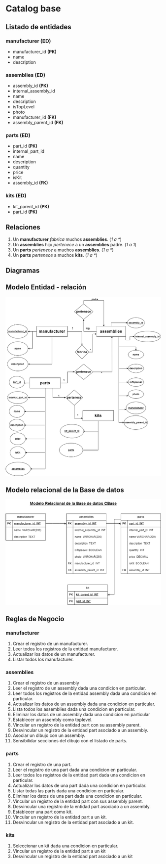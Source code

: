 # Catalog base

## Listado de entidades

### manufacturer **(ED)**

- manufacturer_id **(PK)**
- name
- description

### assemblies **(ED)**

- assembly_id **(PK)**
- internal_assembly_id
- name
- description
- isTopLevel
- photo
- manufacturer_id **(FK)**
- assembly_parent_id **(FK)**

### parts **(ED)**

- part_id **(PK)**
- internal_part_id
- name
- description
- quantity
- price
- isKit
- assembly_id **(FK)**

### kits **(ED)**

- kit_parent_id **(PK)**
- part_id **(PK)**

## Relaciones

1. Un **manufacturer** _fabrica_ muchos **assemblies**. (_1 a \*_)
2. Un **assemblies** hijo _pertenece_ a un **assemblies** padre. (_1 a 1_)
3. Un **parts** _pertenece_ a muchos **assemblies**. (_1 a \*_)
4. Un **parts** _pertenece_ a muchos **kits**. (_1 a \*_)

## Diagramas

## Modelo Entidad - relación

![Modelo Entidad - relación](./CbaseDER.png)

## Modelo relacional de la Base de datos

![Modelo relacional de la base de datos](./CbaseModeloRelacionalDB.png)

## Reglas de Negocio

### manufacturer

1. Crear el registro de un manufacturer.
1. Leer todos los registros de la entidad manufacturer.
1. Actualizar los datos de un manufacturer.
1. Listar todos los manufacturer.

### assemblies

1. Crear el registro de un assembly
1. Leer el registro de un assembly dada una condicion en particular.
1. Leer todos los registros de la entidad assembly dada una condicion en particular.
1. Actualizar los datos de un assembly dada una condicion en particular.
1. Lista todos los assemblies dada una condicion en particular.
1. Eliminar los datos de un assembly dada una condicion en particular
1. Establecer un assembly como toplevel.
1. Vincular un registro de la entidad part con su assembly parent.
1. Desvincular un registro de la entidad part asociado a un assembly.
1. Asociar un dibujo con un assembly.
1. Sensibilidar secciones del dibujo con el listado de parts.

### parts

1. Crear el registro de una part.
1. Leer el registro de una part dada una condicion en particular.
1. Leer todos los registros de la entidad part dada una condicion en particular.
1. Actualizar los datos de una part dada una condicion en particular.
1. Listar todas las parts dada una condicion en particular.
1. Eliminar los datos de una part dada una condicion en particular.
1. Vincular un registro de la entidad part con sus assembly parent.
1. Desvincular una registro de la entidad part asociado a un assembly.
1. Establecer una part como kit.
1. Vincular un registro de la entidad part a un kit.
1. Desvincular un registro de la entidad part asociado a un kit.

### kits

1. Seleccionar un kit dada una condicion en particular.
1. Vincular un registro de la entidad part a un kit
1. Desvincular un registro de la entidad part asociado a un kit
